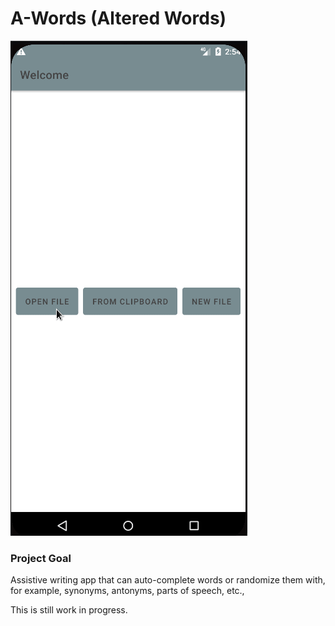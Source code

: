 # A-Words (Altered Words)
![alt-text](etc/21421412.gif)


### Project Goal

Assistive writing app that can auto-complete words or randomize them with, for example, synonyms, antonyms, parts of speech, etc.,

This is still work in progress.
